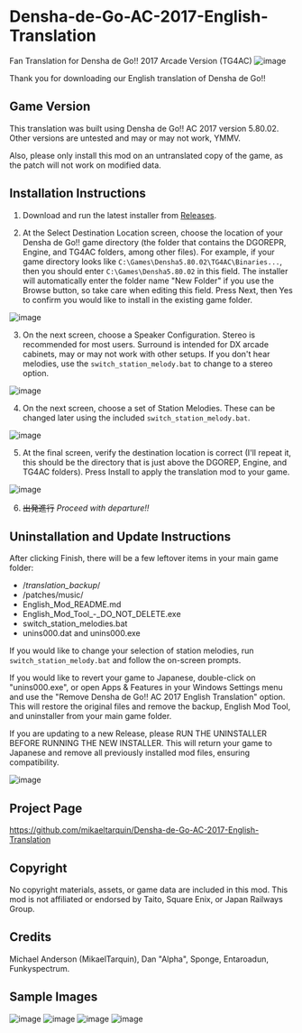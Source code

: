 # Densha-de-Go-AC-2017-English-Translation
Fan Translation for Densha de Go!! 2017 Arcade Version (TG4AC) 
![image](readme_assets/ddg_english_translation_mod_logo.png)

Thank you for downloading our English translation of Densha de Go!!

## Game Version
This translation was built using Densha de Go!! AC 2017 version 5.80.02. Other versions are untested and may or may not work, YMMV.

Also, please only install this mod on an untranslated copy of the game, as the patch will not work on modified data.

## Installation Instructions

1. Download and run the latest installer from [Releases](https://github.com/mikaeltarquin/Densha-de-Go-AC-2017-English-Translation/releases).

2. At the Select Destination Location screen, choose the location of your Densha de Go!! game directory (the folder that contains the DGOREPR, Engine, and TG4AC folders, among other files). For example, if your game directory looks like <code>C:\Games\Densha5.80.02\TG4AC\Binaries\...</code>, then you should enter <code>C:\Games\Densha5.80.02</code> in this field. The installer will automatically enter the folder name "New Folder" if you use the Browse button, so take care when editing this field. Press Next, then Yes to confirm you would like to install in the existing game folder. 
   
![image](readme_assets/installer_directory.png)

3. On the next screen, choose a Speaker Configuration. Stereo is recommended for most users. Surround is intended for DX arcade cabinets, may or may not work with other setups. If you don't hear melodies, use the `switch_station_melody.bat` to change to a stereo option.

![image](readme_assets/speaker_configuration.png)

4. On the next screen, choose a set of Station Melodies. These can be changed later using the included `switch_station_melody.bat`.

![image](readme_assets/station_melody_selection.png)
   
5. At the final screen, verify the destination location is correct (I'll repeat it, this should be the directory that is just above the DGOREP, Engine, and TG4AC folders). Press Install to apply the translation mod to your game.
   
![image](readme_assets/install_script_running.png)

6. ~~出発進行~~ _Proceed with departure!!_

## Uninstallation and Update Instructions
After clicking Finish, there will be a few leftover items in your main game folder:
- /_translation_backup_<version number>/
- /patches/music/
- English_Mod_README.md
- English_Mod_Tool_-_DO_NOT_DELETE.exe
- switch_station_melodies.bat
- unins000.dat and unins000.exe

If you would like to change your selection of station melodies, run `switch_station_melody.bat` and follow the on-screen prompts.

If you would like to revert your game to Japanese, double-click on "unins000.exe", or open Apps & Features in your Windows Settings menu and use the "Remove Densha de Go!! AC 2017 English Translation" option. This will restore the original files and remove the backup, English Mod Tool, and uninstaller from your main game folder.

If you are updating to a new Release, please RUN THE UNINSTALLER BEFORE RUNNING THE NEW INSTALLER. This will return your game to Japanese and remove all previously installed mod files, ensuring compatibility.

![image](readme_assets/description_of_files.png)

## Project Page
https://github.com/mikaeltarquin/Densha-de-Go-AC-2017-English-Translation

## Copyright
No copyright materials, assets, or game data are included in this mod. This mod is not affiliated or endorsed by Taito, Square Enix, or Japan Railways Group.

## Credits
Michael Anderson (MikaelTarquin), Dan "Alpha", Sponge, Entaroadun, Funkyspectrum. 

## Sample Images
![image](readme_assets/Sample1.png)
![image](readme_assets/Sample2.png)
![image](readme_assets/Sample3.jpg)
![image](readme_assets/Sample4.jpg)
